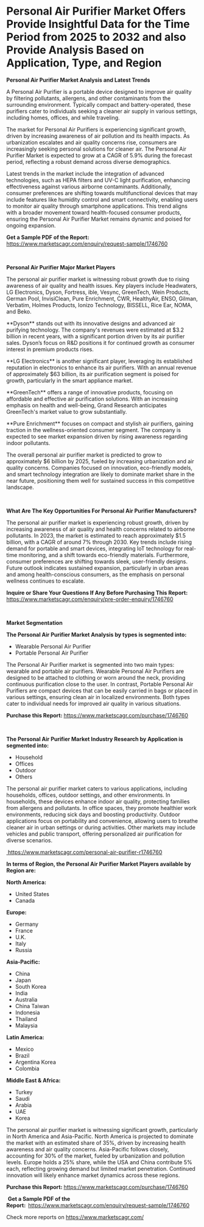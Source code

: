 <p><h1>Personal Air Purifier Market Offers Provide Insightful Data for the Time Period from 2025 to 2032 and also Provide Analysis Based on Application, Type, and Region</h1></p><p><strong>Personal Air Purifier Market Analysis and Latest Trends</strong></p>
<p><p>A Personal Air Purifier is a portable device designed to improve air quality by filtering pollutants, allergens, and other contaminants from the surrounding environment. Typically compact and battery-operated, these purifiers cater to individuals seeking a cleaner air supply in various settings, including homes, offices, and while traveling.</p><p>The market for Personal Air Purifiers is experiencing significant growth, driven by increasing awareness of air pollution and its health impacts. As urbanization escalates and air quality concerns rise, consumers are increasingly seeking personal solutions for cleaner air. The Personal Air Purifier Market is expected to grow at a CAGR of 5.9% during the forecast period, reflecting a robust demand across diverse demographics.</p><p>Latest trends in the market include the integration of advanced technologies, such as HEPA filters and UV-C light purification, enhancing effectiveness against various airborne contaminants. Additionally, consumer preferences are shifting towards multifunctional devices that may include features like humidity control and smart connectivity, enabling users to monitor air quality through smartphone applications. This trend aligns with a broader movement toward health-focused consumer products, ensuring the Personal Air Purifier Market remains dynamic and poised for ongoing expansion.</p></p>
<p><strong>Get a Sample PDF of the Report:&nbsp;</strong> <a href="https://www.marketscagr.com/enquiry/request-sample/1746760?utm_campaign=2667&utm_medium=2&utm_source=Github&utm_content=ia&utm_term=04042025&utm_id=personal-air-purifier">https://www.marketscagr.com/enquiry/request-sample/1746760</a></p>
<p>&nbsp;</p>
<p><strong>Personal Air Purifier Major Market Players</strong></p>
<p><p>The personal air purifier market is witnessing robust growth due to rising awareness of air quality and health issues. Key players include Headwaters, LG Electronics, Dyson, Fortress, ible, Vesync, GreenTech, Wein Products, German Pool, InvisiClean, Pure Enrichment, CWR, HealthyAir, ENSO, Gilman, Verbatim, Holmes Products, Ionizo Technology, BISSELL, Rice Ear, NOMA, and Beko.</p><p>**Dyson** stands out with its innovative designs and advanced air purifying technology. The company's revenues were estimated at $3.2 billion in recent years, with a significant portion driven by its air purifier sales. Dyson’s focus on R&D positions it for continued growth as consumer interest in premium products rises.</p><p>**LG Electronics** is another significant player, leveraging its established reputation in electronics to enhance its air purifiers. With an annual revenue of approximately $63 billion, its air purification segment is poised for growth, particularly in the smart appliance market.</p><p>**GreenTech** offers a range of innovative products, focusing on affordable and effective air purification solutions. With an increasing emphasis on health and well-being, Grand Research anticipates GreenTech's market value to grow substantially.</p><p>**Pure Enrichment** focuses on compact and stylish air purifiers, gaining traction in the wellness-oriented consumer segment. The company is expected to see market expansion driven by rising awareness regarding indoor pollutants.</p><p>The overall personal air purifier market is predicted to grow to approximately $6 billion by 2025, fueled by increasing urbanization and air quality concerns. Companies focused on innovation, eco-friendly models, and smart technology integration are likely to dominate market share in the near future, positioning them well for sustained success in this competitive landscape.</p></p>
<p>&nbsp;</p>
<p><strong>What Are The Key Opportunities For Personal Air Purifier Manufacturers?</strong></p>
<p><p>The personal air purifier market is experiencing robust growth, driven by increasing awareness of air quality and health concerns related to airborne pollutants. In 2023, the market is estimated to reach approximately $1.5 billion, with a CAGR of around 7% through 2030. Key trends include rising demand for portable and smart devices, integrating IoT technology for real-time monitoring, and a shift towards eco-friendly materials. Furthermore, consumer preferences are shifting towards sleek, user-friendly designs. Future outlook indicates sustained expansion, particularly in urban areas and among health-conscious consumers, as the emphasis on personal wellness continues to escalate.</p></p>
<p><strong>Inquire or Share Your Questions If Any Before Purchasing This Report:</strong> <a href="https://www.marketscagr.com/enquiry/pre-order-enquiry/1746760?utm_campaign=2667&utm_medium=2&utm_source=Github&utm_content=ia&utm_term=04042025&utm_id=personal-air-purifier">https://www.marketscagr.com/enquiry/pre-order-enquiry/1746760</a></p>
<p>&nbsp;</p>
<p><strong>Market Segmentation</strong></p>
<p><strong>The Personal Air Purifier Market Analysis by types is segmented into:</strong></p>
<p><ul><li>Wearable Personal Air Purifier</li><li>Portable Personal Air Purifier</li></ul></p>
<p><p>The Personal Air Purifier market is segmented into two main types: wearable and portable air purifiers. Wearable Personal Air Purifiers are designed to be attached to clothing or worn around the neck, providing continuous purification close to the user. In contrast, Portable Personal Air Purifiers are compact devices that can be easily carried in bags or placed in various settings, ensuring clean air in localized environments. Both types cater to individual needs for improved air quality in various situations.</p></p>
<p><strong>Purchase this Report:&nbsp;</strong><a href="https://www.marketscagr.com/purchase/1746760?utm_campaign=2667&utm_medium=2&utm_source=Github&utm_content=ia&utm_term=04042025&utm_id=personal-air-purifier">https://www.marketscagr.com/purchase/1746760</a></p>
<p>&nbsp;</p>
<p><strong>The Personal Air Purifier Market Industry Research by Application is segmented into:</strong></p>
<p><ul><li>Household</li><li>Offices</li><li>Outdoor</li><li>Others</li></ul></p>
<p><p>The personal air purifier market caters to various applications, including households, offices, outdoor settings, and other environments. In households, these devices enhance indoor air quality, protecting families from allergens and pollutants. In office spaces, they promote healthier work environments, reducing sick days and boosting productivity. Outdoor applications focus on portability and convenience, allowing users to breathe cleaner air in urban settings or during activities. Other markets may include vehicles and public transport, offering personalized air purification for diverse scenarios.</p></p>
<p><a href="https://www.marketscagr.com/personal-air-purifier-r1746760?utm_campaign=2667&utm_medium=2&utm_source=Github&utm_content=ia&utm_term=04042025&utm_id=personal-air-purifier">&nbsp;https://www.marketscagr.com/personal-air-purifier-r1746760</a></p>
<p><strong>In terms of Region, the Personal Air Purifier Market Players available by Region are:</strong></p>
<p>
    <p> <strong> North America: </strong>
        <ul>
            <li>United States</li>
            <li>Canada</li>
        </ul>
        </p> 
    <p> <strong> Europe: </strong>
        <ul>
            <li>Germany</li>
            <li>France</li>
            <li>U.K.</li>
            <li>Italy</li>
            <li>Russia</li>
        </ul>
        </p> 
    <p> <strong> Asia-Pacific: </strong>
        <ul>
            <li>China</li>
            <li>Japan</li>
            <li>South Korea</li>
            <li>India</li>
            <li>Australia</li>
            <li>China Taiwan</li>
            <li>Indonesia</li>
            <li>Thailand</li>
            <li>Malaysia</li>
        </ul>
        </p> 
    <p> <strong> Latin America: </strong>
        <ul>
            <li>Mexico</li>
            <li>Brazil</li>
            <li>Argentina Korea</li>
            <li>Colombia</li>
        </ul>
        </p> 
    <p> <strong> Middle East & Africa: </strong>
        <ul>
            <li>Turkey</li>
            <li>Saudi</li>
            <li>Arabia</li>
            <li>UAE</li>
            <li>Korea</li>
        </ul>
    </p>
    </p>
<p><p>The personal air purifier market is witnessing significant growth, particularly in North America and Asia-Pacific. North America is projected to dominate the market with an estimated share of 35%, driven by increasing health awareness and air quality concerns. Asia-Pacific follows closely, accounting for 30% of the market, fueled by urbanization and pollution levels. Europe holds a 25% share, while the USA and China contribute 5% each, reflecting growing demand but limited market penetration. Continued innovation will likely enhance market dynamics across these regions.</p></p>
<p><strong>Purchase this Report: </strong><a href="https://www.marketscagr.com/purchase/1746760?utm_campaign=2667&utm_medium=2&utm_source=Github&utm_content=ia&utm_term=04042025&utm_id=personal-air-purifier">https://www.marketscagr.com/purchase/1746760</a></p>
<p>&nbsp;<strong>Get a Sample PDF of the Report:&nbsp;&nbsp;</strong><a href="https://www.marketscagr.com/enquiry/request-sample/1746760?utm_campaign=2667&utm_medium=2&utm_source=Github&utm_content=ia&utm_term=04042025&utm_id=personal-air-purifier">https://www.marketscagr.com/enquiry/request-sample/1746760</a></p>
<p><strong></strong></p>
<p>Check more reports on <a href="https://www.marketscagr.com/?utm_campaign=2667&utm_medium=2&utm_source=Github&utm_content=ia&utm_term=04042025&utm_id=personal-air-purifier">https://www.marketscagr.com/</a></p>